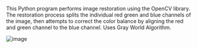 This Python program performs image restoration using the OpenCV library. 
The restoration process splits the individual red green and blue channels of the image, then attempts to correct the color balance by aligning the red and green channel to the blue channel.
Uses Gray World Algorithm.

![image](https://github.com/OGskrrt/Photo-Alignment/assets/135557803/2de6924e-2041-4c25-9446-85f09f8c516c)
